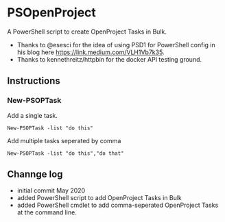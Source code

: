 # PSOpenProject

A PowerShell script to create OpenProject Tasks in Bulk.

- Thanks to @esesci for the idea of using PSD1 for PowerShell config in his blog here https://link.medium.com/VLH1Vb7k35.
- Thanks to kennethreitz/httpbin for the docker API testing ground.

## Instructions

### New-PSOPTask

Add a single task.

`New-PSOPTask -list "do this"`

Add multiple tasks seperated by comma

`New-PSOPTask -list "do this","do that"`

## Channge log

- initial commit May 2020
- added PowerShell script to add OpenProject Tasks in Bulk
- added PowerShell cmdlet to add comma-seperated OpenProject Tasks at the command line.
